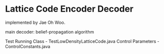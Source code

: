 # Lattice Code Encoder Decoder

implemented by Jae Oh Woo.

main decoder: belief-propagation algorithm

Test Running Class - TestLowDensityLatticeCode.java
Control Parameters - ControlConstants.java
